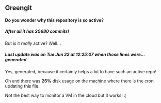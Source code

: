 ## Greengit

#### Do you wonder why this repository is so active?

##### After all it has 20680 commits!

But is it *really* active? Well...

##### Last update was on Tue Jun 22 at 12:25:07 when those lines were... generated

Yes, generated, because it certainly helps a lot to have such an active repo!

Oh and there was **26%** disk usage on the machine
where there is the cron updating this file.

Not the best way to monitor a VM in the cloud but it works! :)
